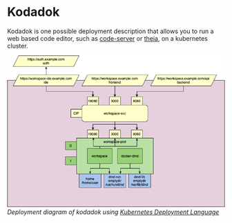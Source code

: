 # Kodadok

Kodadok is one possible deployment description that allows you to run a web based code editor, such as [code-server](https://github.com/cdr/code-server) or [theia](https://github.com/eclipse-theia/theia), on a kubernetes cluster.

![Kodadok solution](./doc/images/kodadok_architecture.png)
*Deployment diagram of kodadok using [Kubernetes Deployment Language](https://www.openshift.com/blog/kdl-notation-kubernetes-app-deploy)*
